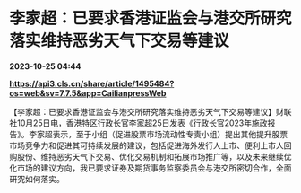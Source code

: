 # 李家超：已要求香港证监会与港交所研究落实维持恶劣天气下交易等建议

**2023-10-25 04:44**

**https://api3.cls.cn/share/article/1495484?os=web&sv=7.7.5&app=CailianpressWeb**

【李家超：已要求香港证监会与港交所研究落实维持恶劣天气下交易等建议】财联社10月25日电，香港特区行政长官李家超25日发表《行政长官2023年施政报告》。李家超表示，至于小组（促进股票市场流动性专责小组）提出其他提升股票市场竞争力和促进其可持续发展的建议，包括促进海外发行人上市、便利上市人回购股份、维持恶劣天气下交易、优化交易机制和拓展市场推广等，以及未来继续优化市场的建议方向，我已要求证券及期货事务监察委员会与港交所密切合作，全面研究如何落实。